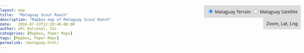 ```yaml
---
layout: map
title:  "Mataguay Scout Ranch"
description: "Mapbox map of Mataguay Scout Ranch"
date:   2016-07-13T12:20:46-08:00
author: ePi Rational, Inc.
categories: [Mapbox, Paper Maps]
tags: [Mapbox, Paper Maps]
permalink: /mataguay.html/
---
```



<style>
body { margin:0; padding:0; }
#map { position:absolute; top:0; bottom:0; width:100%; }
#menu {
    margin: 10px;
    padding: 10px;
    position: absolute;
    right: 0;
    top:10px;
    z-index: 1000;
    background: #ddd;
    font-family: 'Open Sans', sans-serif;
}

#zoom-level {
  margin: 10px;
  padding: 10px;
  position: absolute;
  right: 0;
  top:50px;
  z-index: 1000;
  background: #ddd;
}
</style>

<div id='map'></div>
<div id='zoom-level'>Zoom, Lat, Lng</div>
<div id='menu'>
    <input id='cio2e6fys0019b7m1trgz41mq' type='radio' name='rtoggle' value='cio2e6fys0019b7m1trgz41mq' checked='checked'>
    <label for='basic'>Mataguay Terrain</label>
    <input id='ciq02fkln0029cam150q00h3h' type='radio' name='rtoggle' value='ciq02fkln0029cam150q00h3h'>
    <label for='satellite'>Mataguay Satellite</label>
</div>
<script>
var map = new mapboxgl.Map({
    container: 'map',
    style: 'mapbox://styles/roblabs/cio2e6fys0019b7m1trgz41mq',
    zoom: 13,
    maxZoom: 16,
    center: [-116.641194, 33.199951]
});

map.addControl(new mapboxgl.Navigation({position: 'bottom-left'}));

var layerList = document.getElementById('menu');
var inputs = layerList.getElementsByTagName('input');

function switchLayer(layer) {
    var layerId = layer.target.id;
    map.setStyle('mapbox://styles/roblabs/' + layerId);
}

for (var i = 0; i < inputs.length; i++) {
    inputs[i].onclick = switchLayer;
}

function ZoomOrDragEnd(){
  var zoom = map.getZoom();
  var center = map.getCenter().toArray();

  var zoomOutput = parseFloat(zoom).toFixed(2);
  var centerOutput = parseFloat(center[1]).toFixed(4) + ', ' + parseFloat(center[0]).toFixed(4);
  document.getElementById('zoom-level').innerHTML = 'Zoom, Lat, Lng:  ' + zoomOutput + ', ' + centerOutput;
}

map.on('zoomend', function(){
  ZoomOrDragEnd();
});

map.on('moveend', function(){
  ZoomOrDragEnd();
});

</script>
